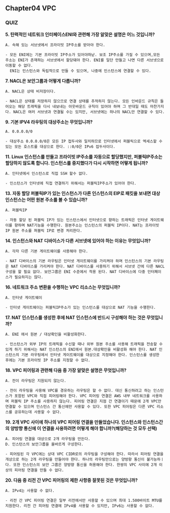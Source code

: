## Chapter04 VPC ##
### QUIZ ###

**5. 탄력적인 네트워크 인터페이스ENI와 관련해 가장 알맞은 설명은 어느 것입니까?**

    A. 속해 있는 서브넷에서 프라이빗 IP주소를 받아야 한다.

    - 모든 ENI에는 기본 프라이빗 IP주소가 있어야하낟. 보조 IP주소를 가질 수 있으며,모든 주소는 ENI가 존재하는 서브넷에서 할당돼야 한다. ENI를 일단 만들고 나면 다른 서브넷으로 이동할 수 없다.
      ENI는 인스턴스와 독립적으로 만들 수 있으며, 나중에 인스턴스에 연결할 수 있다.

**7. NACL은 보안그룹과 어떻게 다릅니까?**

    A. NACL은 상태 비저장이다.

    - NACL은 상태를 저장하지 않으므로 연결 상태를 추적하지 않는다. 모든 인바운드 규칙은 들어오는 해당 트래픽을 다시 내보내는 아웃바운드 규칙이 있어야 하며 그 반대일 때도 마찬가지다. NACL은 여러 서브넷과 연결될 수는 있지만, 서브넷에는 하나의 NACL만 연결할 수 있다.

**9. 기본 IPV4 라우팅의 대상주소는 무엇입니까?**

    A. 0.0.0.0/0

    - 대상주소 0.0.0.0/0은 모든 IP 접두사와 일치하므로 인터넷에서 퍼블릭으로 엑세스할 수 있는 모든 호스트를 대상으로 한다. ::0/0은 IPv6 접두사이다.


**11. Linux 인스턴스를 만들고 프라이빗 IP주소를 자동으로 할당했지만, 퍼블릭IP주소는 할당하지 않도록 합니다. 인스턴스를 중지했다가 다시 시작하면 어떻게 됩니까?**

    A. 인터넷에서 인스턴스로 직접 SSH 할수 없다.

    - 인스턴스가 인터넷에 직접 연결하기 위해서는 퍼블릭IP주소가 있어야 한다.


**13. 자동 할당 퍼블릭IP가 있는 인스턴스가 다른 인스턴스의 EIP로 패킷을 보내면 대상 인스턴스는 어떤 원본 주소를 볼 수 있습니까?**
    
    A. 퍼블릭IP

    - 자동 할당 된 퍼블릭 IP가 있는 인스턴스에서 인터넷으로 향하는 트래픽은 인터넷 게이트웨이를 향하며 NAT기능을 수행한다. 원본주소는 인스턴스의 퍼블릭 IP이다. NAT는 프라이빗 IP 원본 주소를 퍼블릭 IP로 변경 처리한다.


**14. 인스턴스와 NAT 디바이스가 다른 서브넷에 있어야 하는 이유는 무엇입니까?**

    A. 각자 다른 기본 게이트웨이를 사용해야 한다.

    - NAT 디바이스의 기본 라우팅은 인터넷 게이트웨이를 가리켜야 하며 인스턴스의 기본 라우팅은 NAT 디바이스를 가리켜야 한다. NAT 디바이스를 사용하기 위해서 서브넷 간에 다른 NACL 구성을 할 필요 없다. 보안그룹은 ENI 수준에서 적용 된다. NAT 디바이스에 다중 인터페이스가 필요하지는 않다.

**16. 네트워크 주소 변환을 수행하는 VPC 리소스는 무엇입니까?**

    A. 인터넷 게이트웨이

    - 인터넷 게이트웨이는 퍼블릭IP주소가 있는 인스턴스를 대상으로 NAT 기능을 수행한다.

**17. NAT 인스턴스를 생성한 후에 NAT 인스턴스에 반드시 구성해야 하는 것은 무엇입니까?**
    
    A. ENI 에서 원본 / 대상확인을 비활성화한다.

    - 인스턴스가 외부 IP의 트래픽을 수신할 때나 외부 원본 주소를 사용해 트래픽을 전송할 수 있게 하기 위해서는 NAT 인스턴스의 ENI에서 원본.대상확인을 비활성화 해야 한다. NAT 인스턴스의 기본 라우팅에서 인터넷 게이트웨이를 대상으로 지정해야 한다. 인스턴스를 생성한 후에는 기본 프라이빗 IP 주소를 지정할 수 없다.

**18. VPC 피어링과 관련해 다음 중 가장 알맞은 설명은  무엇입니까?**

    A. 전이 라우팅은 지원되지 않는다.

    - 전이 라우팅을 사용해 VPC를 경유하는 라우팅은 할 수 없다. 대신 통신하려고 하는 인스턴스가 포함된 VPC와 직접 피어링해야 한다. VPC 피어링 연결은 AWS 내부 네트워크를 사용하며 퍼블릭 IP 주소를 사용하지 않는다. 피어링 연결은 지점 간 연결이기 때문에 2개 VPC만 연결할 수 있으며 인스턴스 간 통신에만 사용할 수 있다. 또한 VPC 피어링은 다른 VPC 리소스를 공유하는데 사용할 수 없다.

**19. 2개 VPC 사이에 하나의 VPC 피어링 연결을 만들었습니다. 인스턴스와 인스턴스간의 양방향 통신에 이 연결을 사용하려면 어떻게 해야 합니까?(해당하는 것 모두 선택)**

    A. 피어링 연결을 대상으로 2개 라우팅을 만든다.
    D. 인스턴스의 보안그룹을 올바르게 구성한다.

    - 피어링된 각 VPC에는 상대 VPC CIDR로의 라우팅을 구성해야 한다. 따라서 피어링 연결을 개상으로 하는 2개 라우팅을 만들어야 한다. 하나의 라우팅만으로는 양방향 통신이 불가능하ㅣ다. 또한 인스턴스의 보안 그룹은 양방향 통신을 허용해야 한다. 한쌍의 VPC 사이에 2개 이상의 피어링 연결을 만들 수 없다.

**20. 다음 중 리전 간 VPC 피어링의 제한 사항중 잘못된 것은 무엇입니까?**
    
    A. IPv4는 사용할 수 없다.

    - 리전 간 VPC 피어링 연결은 일부 리전에서만 사용할 수 있으며 최대 1.500바이트 MTU를 지원한다. 리전 간 피어링 연결에 IPv4를 사용할 수 있지만, IPv6는 사용할 수 없다.



